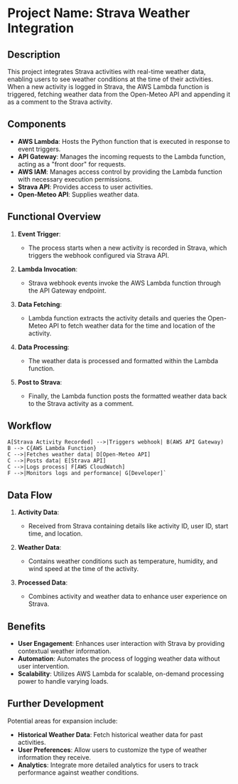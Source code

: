 Project Name: Strava Weather Integration
========================================

Description
-----------

This project integrates Strava activities with real-time weather data, enabling users to see weather conditions at the time of their activities. When a new activity is logged in Strava, the AWS Lambda function is triggered, fetching weather data from the Open-Meteo API and appending it as a comment to the Strava activity.

Components
----------

-   **AWS Lambda**: Hosts the Python function that is executed in response to event triggers.
-   **API Gateway**: Manages the incoming requests to the Lambda function, acting as a "front door" for requests.
-   **AWS IAM**: Manages access control by providing the Lambda function with necessary execution permissions.
-   **Strava API**: Provides access to user activities.
-   **Open-Meteo API**: Supplies weather data.

Functional Overview
-------------------

1.  **Event Trigger**:

    -   The process starts when a new activity is recorded in Strava, which triggers the webhook configured via Strava API.
2.  **Lambda Invocation**:

    -   Strava webhook events invoke the AWS Lambda function through the API Gateway endpoint.
3.  **Data Fetching**:

    -   Lambda function extracts the activity details and queries the Open-Meteo API to fetch weather data for the time and location of the activity.
4.  **Data Processing**:

    -   The weather data is processed and formatted within the Lambda function.
5.  **Post to Strava**:

    -   Finally, the Lambda function posts the formatted weather data back to the Strava activity as a comment.

Workflow
--------

    A[Strava Activity Recorded] -->|Triggers webhook| B(AWS API Gateway)
    B --> C{AWS Lambda Function}
    C -->|Fetches weather data| D[Open-Meteo API]
    C -->|Posts data| E[Strava API]
    C -->|Logs process| F[AWS CloudWatch]
    F -->|Monitors logs and performance| G[Developer]`

Data Flow
---------

1.  **Activity Data**:

    -   Received from Strava containing details like activity ID, user ID, start time, and location.
2.  **Weather Data**:

    -   Contains weather conditions such as temperature, humidity, and wind speed at the time of the activity.
3.  **Processed Data**:

    -   Combines activity and weather data to enhance user experience on Strava.

Benefits
--------

-   **User Engagement**: Enhances user interaction with Strava by providing contextual weather information.
-   **Automation**: Automates the process of logging weather data without user intervention.
-   **Scalability**: Utilizes AWS Lambda for scalable, on-demand processing power to handle varying loads.

Further Development
-------------------

Potential areas for expansion include:

-   **Historical Weather Data**: Fetch historical weather data for past activities.
-   **User Preferences**: Allow users to customize the type of weather information they receive.
-   **Analytics**: Integrate more detailed analytics for users to track performance against weather conditions.